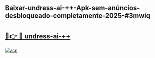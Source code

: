 ## Baixar-undress-ai-++-Apk-sem-anúncios-desbloqueado-completamente-2025-#3mwiq

# <h2><a href="https://ainizakaria.my?title=undress-ai-++&ref=20M">🔗👉 🔴 undress-ai-++</a></h2>

[![acn](https://github.com/user-attachments/assets/0f9c940e-d8b0-45ae-aac7-cd30a18b3e1c)](https://ainizakaria.my?title=undress-ai-++&ref=20M)

